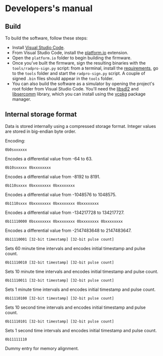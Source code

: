 # Developers's manual

## Build

To build the software, follow these steps:

* Install [Visual Studio Code](https://code.visualstudio.com/).
* From Visual Studio Code, install the [platform.io](https://platformio.org/) extension.
* Open the `platform.io` folder to begin building the firmware.
* Once you've built the firmware, sign the resulting binaries with the `tools/radpro-sign.py` script: from a terminal, install the [requirements](https://github.com/Gissio/radpro/blob/main/docs/users.md#radpro-tool), go to the `tools` folder and start the `radpro-sign.py` script. A couple of signed `.bin` files should appear in the `tools` folder.
* You can also build the software as a simulator by opening the project's root folder from Visual Studio Code. You'll need the [libsdl2](https://github.com/libsdl-org/SDL) and [libsercomm](https://github.com/ingeniamc/sercomm) library, which you can install using the [vcpkg](https://vcpkg.io/en/getting-started.html) package manager.

## Internal storage format

Data is stored internally using a compressed storage format. Integer values are stored in big-endian byte order.

Encoding:

    0b0sxxxxxx

Encodes a differential value from -64 to 63.

    0b10sxxxxx 0bxxxxxxxx

Encodes a differential value from -8192 to 8191.

    0b110sxxxx 0bxxxxxxxx 0bxxxxxxxx

Encodes a differential value from -1048576 to 1048575.

    0b1110sxxx 0bxxxxxxxx 0bxxxxxxxx 0bxxxxxxxx

Encodes a differential value from -134217728 to 134217727.

    0b11110000 0bsxxxxxxx 0bxxxxxxxx 0bxxxxxxxx 0bxxxxxxxx

Encodes a differential value from -2147483648 to 2147483647.

    0b11110001 [32-bit timestamp] [32-bit pulse count]

Sets 60 minute time intervals and encodes initial timestamp and pulse count.

    0b11110010 [32-bit timestamp] [32-bit pulse count]

Sets 10 minute time intervals and encodes initial timestamp and pulse count.

    0b11110011 [32-bit timestamp] [32-bit pulse count]

Sets 1 minute time intervals and encodes initial timestamp and pulse count.

    0b11110100 [32-bit timestamp] [32-bit pulse count]

Sets 10 second time intervals and encodes initial timestamp and pulse count.

    0b11110101 [32-bit timestamp] [32-bit pulse count]

Sets 1 second time intervals and encodes initial timestamp and pulse count.

    0b11111110

Dummy entry for memory alignment.
